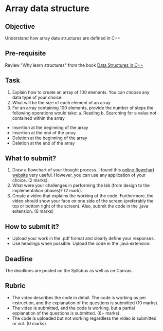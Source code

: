 # Array data structure

## Objective
Understand how array data structures are defined in C++

## Pre-requisite
Review "Why learn structures" from the book [Data Structures in C++](https://d-khan.github.io/ds)

## Task
1. Explain how to create an array of 100 elements. You can choose any data type of your choice.  
2. What will be the size of each element of an array
3. For an array containing 100 elements, provide the number of steps the following operations would take:
a. Reading
b. Searching for a value not contained within the array
  - Insertion at the beginning of the array
  - Insertion at the end of the array
  - Deletion at the beginning of the array
  - Deletion at the end of the array

## What to submit?
1. Draw a flowchart of your thought process. I found this [online flowchart website](http://www.draw.io) very useful. However, you can use any application of your choice. (2 marks).   
2. What were your challenges in performing the lab (from design to the implementation phases)? (2 mark).  
3. Create a video that explains the working of the code. Furthermore, the video should show your face on one side of the screen (preferably the top or bottom right of the screen). Also, submit the code in the .java extension. (6 marks)

## How to submit it?
- Upload your work in the .pdf format and clearly define your responses.  
- Use headings when possible. Upload the code in the .java extension.

## Deadline
The deadlines are posted on the Syllabus as well as on Canvas.

## Rubric
- The video describes the code in detail. The code is working as per instruction, and the explanation of the questions is submitted (10 marks).  
- The video is submitted, and the code is working, but a partial explanation of the questions is submitted. (6+ marks).  
- The code is uploaded but not working regardless the video is submitted or not. (0 marks)
